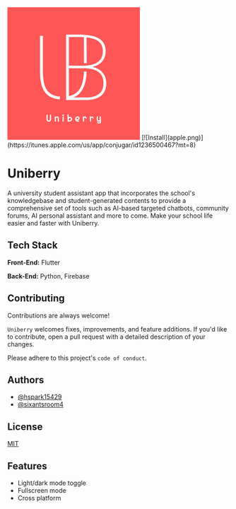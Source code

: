 
<img src="https://github.com/hspark15429/uniberry/blob/main/assets/icon.png" width="300">
[![Install](apple.png)](https://itunes.apple.com/us/app/conjugar/id1236500467?mt=8)

# Uniberry

A university student assistant app that incorporates the school's knowledgebase and student-generated contents to provide a comprehensive set of tools such as AI-based targeted chatbots, community forums, AI personal assistant and more to come. Make your school life easier and faster with Uniberry.


## Tech Stack

**Front-End:** Flutter

**Back-End:** Python, Firebase


## Contributing

Contributions are always welcome!

`Uniberry` welcomes fixes, improvements, and feature additions. If you'd like to contribute, open a pull request with a detailed description of your changes.

Please adhere to this project's `code of conduct`.


## Authors

- [@hspark15429](https://github.com/hspark15429)
- [@sixantsroom4](https://github.com/sixantsroom4)


## License

[MIT](https://choosealicense.com/licenses/mit/)


## Features

- Light/dark mode toggle
- Fullscreen mode
- Cross platform

